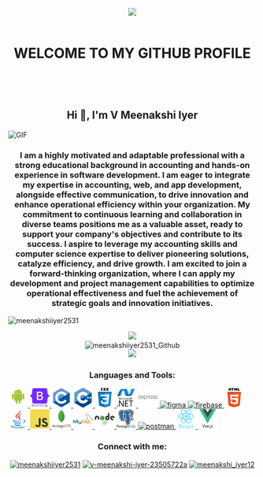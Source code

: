 <p align="center">
<img src="https://user-images.githubusercontent.com/74038190/212747903-e9bdf048-2dc8-41f9-b973-0e72ff07bfba.gif" width="700">
  <br><br>
<h1 align="center">WELCOME TO MY GITHUB PROFILE </h1>
</p>
<p align="center">&nbsp;</p>
<p align="center">&nbsp;</p>



<h2 align="center">Hi 👋, I'm V Meenakshi Iyer</h2>
<div>
  <img align="center" alt="GIF" src="https://readme-typing-svg.herokuapp.com?lines=I'm+a+Developer;I'm+a++Student;I'm+a+Coder;I'm+a++Learner;I'm+a++MERN++Stack++Developer;I'm+a++Android++App++Developer;I'm+a++UI++UX++Designer"/>
</div>
<h3 align="center">I am a highly motivated and adaptable professional with a strong educational background in accounting and hands-on experience in software development. I am eager to integrate my expertise in accounting, web, and app development, alongside effective communication, to drive innovation and enhance operational efficiency within your organization. My commitment to continuous learning and collaboration in diverse teams positions me as a valuable asset, ready to support your company's objectives and contribute to its success. I aspire to leverage my accounting skills and computer science expertise to deliver pioneering solutions, catalyze efficiency, and drive growth. I am excited to join a forward-thinking organization, where I can apply my development and project management capabilities to optimize operational effectiveness and fuel the achievement of strategic goals and innovation initiatives.</h3>

<p align="left"> <img src="https://komarev.com/ghpvc/?username=meenakshiiyer2531&label=Profile%20views&color=0e75b6&style=flat" alt="meenakshiiyer2531" /> </p>
<!--
<p align="left"> <a href="https://github.com/ryo-ma/github-profile-trophy"><img src="https://github-profile-trophy.vercel.app/?username=meenakshiiyer2531" alt="meenakshiiyer2531" /></a> </p>

- 🌱 I’m currently learning **MERN Stack, Native Android App dev and UI UX Designing**

- 👯 I’m looking to collaborate on **Open Source Projects**

- 👨‍💻 All of my projects are available at [https://v-meenakshi-iyer.vercel.app/](https://v-meenakshi-iyer.vercel.app/)

- 📝 I regularly write articles on [https://vmi122002.blogspot.com/](https://vmi122002.blogspot.com/)

- 📫 How to reach me **vmeenakshi122002@gmail.com**

 <!-- My Stats On Github  -->
<div align="center">
<img src="https://github-readme-stats.vercel.app/api?username=meenakshiiyer2531&count_private=true&show_icons=true&theme=algolia">
</div>
<!-- <!-- My Contribution on Github  -->
<!-- <div align="center">
<img src="https://lostgirljourney-on-github.herokuapp.com/graph?username=meenakshiiyer2531&theme=dracula&bg_color=000000&hide_border=true">
</div> --> 
<!-- Streaks Stats on my github -->
<div align="center">
<img src = "https://github-readme-streak-stats.herokuapp.com?user=meenakshiiyer2531&theme=radical&ring=DD2727&fire=DD2727&dates=DD6227&sideNums=176FC5&sideLabels=1E90FF" alt="meenakshiiyer2531_Github"/>
</div>
<!-- Most Language Used -->
<div align="center">
<img src="https://github-readme-stats.vercel.app/api/top-langs/?username=meenakshiiyer2531&show_icons=true&layout=compact&theme=algolia">
</div>



<h3 align="center">Languages and Tools:</h3>
<p align="left"> <a href="https://developer.android.com" target="_blank" rel="noreferrer"> <img src="https://raw.githubusercontent.com/devicons/devicon/master/icons/android/android-original-wordmark.svg" alt="android" width="40" height="40"/> </a> <a href="https://getbootstrap.com" target="_blank" rel="noreferrer"> <img src="https://raw.githubusercontent.com/devicons/devicon/master/icons/bootstrap/bootstrap-plain-wordmark.svg" alt="bootstrap" width="40" height="40"/> </a> <a href="https://www.cprogramming.com/" target="_blank" rel="noreferrer"> <img src="https://raw.githubusercontent.com/devicons/devicon/master/icons/c/c-original.svg" alt="c" width="40" height="40"/> </a> <a href="https://www.w3schools.com/cpp/" target="_blank" rel="noreferrer"> <img src="https://raw.githubusercontent.com/devicons/devicon/master/icons/cplusplus/cplusplus-original.svg" alt="cplusplus" width="40" height="40"/> </a> <a href="https://www.w3schools.com/css/" target="_blank" rel="noreferrer"> <img src="https://raw.githubusercontent.com/devicons/devicon/master/icons/css3/css3-original-wordmark.svg" alt="css3" width="40" height="40"/> </a> <a href="https://dotnet.microsoft.com/" target="_blank" rel="noreferrer"> <img src="https://raw.githubusercontent.com/devicons/devicon/master/icons/dot-net/dot-net-original-wordmark.svg" alt="dotnet" width="40" height="40"/> </a> <a href="https://expressjs.com" target="_blank" rel="noreferrer"> <img src="https://raw.githubusercontent.com/devicons/devicon/master/icons/express/express-original-wordmark.svg" alt="express" width="40" height="40"/> </a> <a href="https://www.figma.com/" target="_blank" rel="noreferrer"> <img src="https://www.vectorlogo.zone/logos/figma/figma-icon.svg" alt="figma" width="40" height="40"/> </a> <a href="https://firebase.google.com/" target="_blank" rel="noreferrer"> <img src="https://www.vectorlogo.zone/logos/firebase/firebase-icon.svg" alt="firebase" width="40" height="40"/> </a> <a href="https://www.w3.org/html/" target="_blank" rel="noreferrer"> <img src="https://raw.githubusercontent.com/devicons/devicon/master/icons/html5/html5-original-wordmark.svg" alt="html5" width="40" height="40"/> </a> <a href="https://www.java.com" target="_blank" rel="noreferrer"> <img src="https://raw.githubusercontent.com/devicons/devicon/master/icons/java/java-original.svg" alt="java" width="40" height="40"/> </a> <a href="https://developer.mozilla.org/en-US/docs/Web/JavaScript" target="_blank" rel="noreferrer"> <img src="https://raw.githubusercontent.com/devicons/devicon/master/icons/javascript/javascript-original.svg" alt="javascript" width="40" height="40"/> </a> <a href="https://www.mongodb.com/" target="_blank" rel="noreferrer"> <img src="https://raw.githubusercontent.com/devicons/devicon/master/icons/mongodb/mongodb-original-wordmark.svg" alt="mongodb" width="40" height="40"/> </a> <a href="https://www.mysql.com/" target="_blank" rel="noreferrer"> <img src="https://raw.githubusercontent.com/devicons/devicon/master/icons/mysql/mysql-original-wordmark.svg" alt="mysql" width="40" height="40"/> </a> <a href="https://nodejs.org" target="_blank" rel="noreferrer"> <img src="https://raw.githubusercontent.com/devicons/devicon/master/icons/nodejs/nodejs-original-wordmark.svg" alt="nodejs" width="40" height="40"/> </a> <a href="https://www.postgresql.org" target="_blank" rel="noreferrer"> <img src="https://raw.githubusercontent.com/devicons/devicon/master/icons/postgresql/postgresql-original-wordmark.svg" alt="postgresql" width="40" height="40"/> </a> <a href="https://postman.com" target="_blank" rel="noreferrer"> <img src="https://www.vectorlogo.zone/logos/getpostman/getpostman-icon.svg" alt="postman" width="40" height="40"/> </a> <a href="https://reactjs.org/" target="_blank" rel="noreferrer"> <img src="https://raw.githubusercontent.com/devicons/devicon/master/icons/react/react-original-wordmark.svg" alt="react" width="40" height="40"/> </a> <a href="https://vuejs.org/" target="_blank" rel="noreferrer"> <img src="https://raw.githubusercontent.com/devicons/devicon/master/icons/vuejs/vuejs-original-wordmark.svg" alt="vuejs" width="40" height="40"/> </a> </p>

<h3 align="center">Connect with me:</h3>
<p align="center">
<a href="https://dev.to/meenakshiiyer2531" target="blank"><img align="center" src="https://raw.githubusercontent.com/rahuldkjain/github-profile-readme-generator/master/src/images/icons/Social/devto.svg" alt="meenakshiiyer2531" height="30" width="40" /></a>
<a href="https://linkedin.com/in/v-meenakshi-iyer-23505722a" target="blank"><img align="center" src="https://raw.githubusercontent.com/rahuldkjain/github-profile-readme-generator/master/src/images/icons/Social/linked-in-alt.svg" alt="v-meenakshi-iyer-23505722a" height="30" width="40" /></a>
<a href="https://instagram.com/meenakshi_iyer12" target="blank"><img align="center" src="https://raw.githubusercontent.com/rahuldkjain/github-profile-readme-generator/master/src/images/icons/Social/instagram.svg" alt="meenakshi_iyer12" height="30" width="40" /></a>
</p>



<!--
**meenakshiiyer2531/meenakshiiyer2531** is a ✨ _special_ ✨ repository because its `README.md` (this file) appears on your GitHub profile.

Here are some ideas to get you started:

- 🔭 I’m currently working on ...
- 🌱 I’m currently learning ...
- 👯 I’m looking to collaborate on ...
- 🤔 I’m looking for help with ...
- 💬 Ask me about ...
- 📫 How to reach me: ...
- 😄 Pronouns: ...
- ⚡ Fun fact: ...
-->
